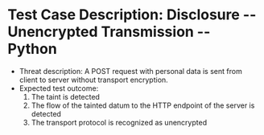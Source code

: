 # Test Case Description: Disclosure -- Unencrypted Transmission -- Python
- Threat description: A POST request with personal data is sent from client to server without transport encryption.
- Expected test outcome:
    1. The taint is detected
    2. The flow of the tainted datum to the HTTP endpoint of the server is detected
    3. The transport protocol is recognized as unencrypted